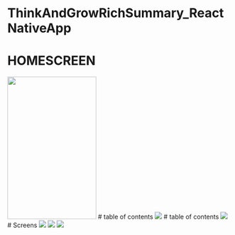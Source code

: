 # ThinkAndGrowRichSummary_ReactNativeApp
# HOMESCREEN
<img src="./Screenshots/Screenshot_20200601-202602.jpg" width="200" height="320">
# table of contents
<img src="./Screenshots/Screenshot_20200601-202610.jpg">
# table of contents
<img src="./Screenshots/Screenshot_20200601-202613.jpg">
# Screens
<img src="./Screenshots/Screenshot_20200601-202620.jpg">
<img src="./Screenshots/Screenshot_20200601-202623.jpg">
<img src="./Screenshots/Screenshot_20200601-202646.jpg">
